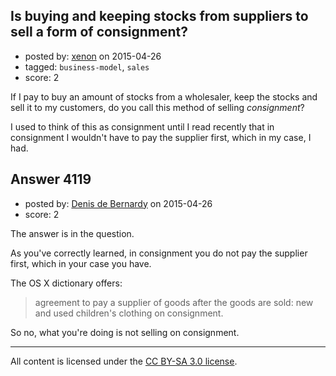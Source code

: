 ## Is buying and keeping stocks from suppliers to sell a form of consignment?

- posted by: [xenon](https://stackexchange.com/users/390442/xenon) on 2015-04-26
- tagged: `business-model`, `sales`
- score: 2

If I pay to buy an amount of stocks from a wholesaler, keep the stocks and sell it to my customers, do you call this method of selling *consignment*?

I used to think of this as consignment until I read recently that in consignment I wouldn't have to pay the supplier first, which in my case, I had.


## Answer 4119

- posted by: [Denis de Bernardy](https://stackexchange.com/users/182468/denis-de-bernardy) on 2015-04-26
- score: 2

The answer is in the question.

As you've correctly learned, in consignment you do not pay the supplier first, which in your case you have.

The OS X dictionary offers:

> agreement to pay a supplier of goods after the goods are sold: new and used children's clothing on consignment.

So no, what you're doing is not selling on consignment.



---

All content is licensed under the [CC BY-SA 3.0 license](https://creativecommons.org/licenses/by-sa/3.0/).
